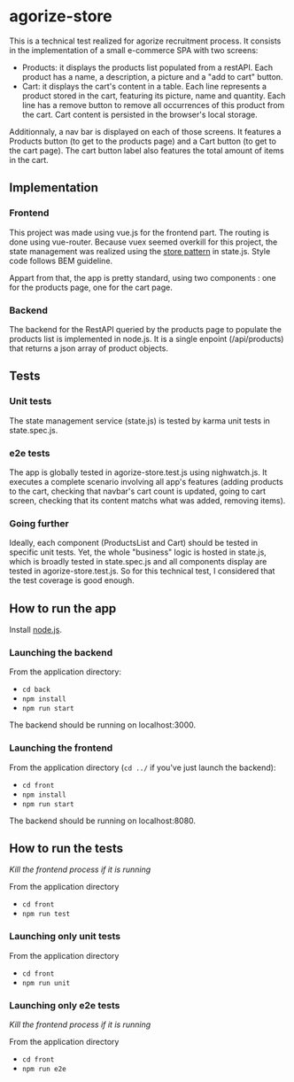 # agorize-store

This is a technical test realized for agorize recruitment process. It consists in the implementation of a small e-commerce SPA with two screens:
- Products: it displays the products list populated from a restAPI. Each product has a name, a description, a picture and a "add to cart" button.
- Cart: it displays the cart's content in a table. Each line represents a product stored in the cart, featuring its picture, name and quantity. Each line has a remove button to remove all occurrences of this product from the cart. Cart content is persisted in the browser's local storage.

Additionnaly, a nav bar is displayed on each of those screens. It features a Products button (to get to the products page) and a Cart button (to get to the cart page). The cart button label also features the total amount of items in the cart.

## Implementation

### Frontend

This project was made using vue.js for the frontend part. The routing is done using vue-router. Because vuex seemed overkill for this project, the state management was realized using the [store pattern](https://vuejs.org/v2/guide/state-management.html#Simple-State-Management-from-Scratch) in state.js. Style code follows BEM guideline.

Appart from that, the app is pretty standard, using two components : one for the products page, one for the cart page.

### Backend

The backend for the RestAPI queried by the products page to populate the products list is implemented in node.js. It is a single enpoint (/api/products) that returns a json array of product objects.

## Tests

### Unit tests

The state management service (state.js) is tested by karma unit tests in state.spec.js.

### e2e tests

The app is globally tested in agorize-store.test.js using nighwatch.js. It executes a complete scenario involving all app's features (adding products to the cart, checking that navbar's cart count is updated, going to cart screen, checking that its content matchs what was added, removing items).

### Going further

Ideally, each component (ProductsList and Cart) should be tested in specific unit tests. Yet, the whole "business" logic is hosted in state.js, which is broadly tested in state.spec.js and all components display are tested in agorize-store.test.js. So for this technical test, I considered that the test coverage is good enough.

## How to run the app

Install [node.js](https://nodejs.org/en/download/).

### Launching the backend

From the application directory:
- `cd back`
- `npm install`
- `npm run start`

The backend should be running on localhost:3000.

### Launching the frontend

From the application directory (`cd ../` if you've just launch the backend):
- `cd front`
- `npm install`
- `npm run start`

The backend should be running on localhost:8080.

## How to run the tests

*Kill the frontend process if it is running*

From the application directory
- `cd front`
- `npm run test`

### Launching only unit tests

From the application directory
- `cd front`
- `npm run unit`

### Launching only e2e tests

*Kill the frontend process if it is running*

From the application directory
- `cd front`
- `npm run e2e`
